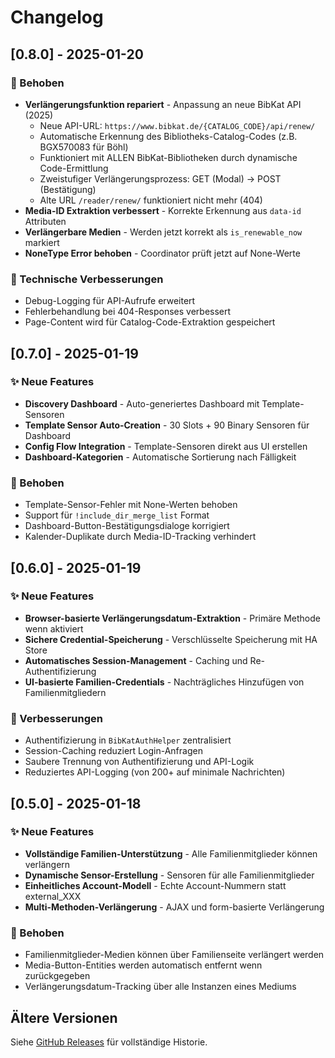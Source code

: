 # Changelog

## [0.8.0] - 2025-01-20

### 🐛 Behoben
- **Verlängerungsfunktion repariert** - Anpassung an neue BibKat API (2025)
  - Neue API-URL: `https://www.bibkat.de/{CATALOG_CODE}/api/renew/`
  - Automatische Erkennung des Bibliotheks-Catalog-Codes (z.B. BGX570083 für Böhl)
  - Funktioniert mit ALLEN BibKat-Bibliotheken durch dynamische Code-Ermittlung
  - Zweistufiger Verlängerungsprozess: GET (Modal) → POST (Bestätigung)
  - Alte URL `/reader/renew/` funktioniert nicht mehr (404)
- **Media-ID Extraktion verbessert** - Korrekte Erkennung aus `data-id` Attributen
- **Verlängerbare Medien** - Werden jetzt korrekt als `is_renewable_now` markiert
- **NoneType Error behoben** - Coordinator prüft jetzt auf None-Werte

### 🔧 Technische Verbesserungen
- Debug-Logging für API-Aufrufe erweitert
- Fehlerbehandlung bei 404-Responses verbessert
- Page-Content wird für Catalog-Code-Extraktion gespeichert

## [0.7.0] - 2025-01-19

### ✨ Neue Features
- **Discovery Dashboard** - Auto-generiertes Dashboard mit Template-Sensoren
- **Template Sensor Auto-Creation** - 30 Slots + 90 Binary Sensoren für Dashboard
- **Config Flow Integration** - Template-Sensoren direkt aus UI erstellen
- **Dashboard-Kategorien** - Automatische Sortierung nach Fälligkeit

### 🐛 Behoben
- Template-Sensor-Fehler mit None-Werten behoben
- Support für `!include_dir_merge_list` Format
- Dashboard-Button-Bestätigungsdialoge korrigiert
- Kalender-Duplikate durch Media-ID-Tracking verhindert

## [0.6.0] - 2025-01-19

### ✨ Neue Features
- **Browser-basierte Verlängerungsdatum-Extraktion** - Primäre Methode wenn aktiviert
- **Sichere Credential-Speicherung** - Verschlüsselte Speicherung mit HA Store
- **Automatisches Session-Management** - Caching und Re-Authentifizierung
- **UI-basierte Familien-Credentials** - Nachträgliches Hinzufügen von Familienmitgliedern

### 🔧 Verbesserungen
- Authentifizierung in `BibKatAuthHelper` zentralisiert
- Session-Caching reduziert Login-Anfragen
- Saubere Trennung von Authentifizierung und API-Logik
- Reduziertes API-Logging (von 200+ auf minimale Nachrichten)

## [0.5.0] - 2025-01-18

### ✨ Neue Features
- **Vollständige Familien-Unterstützung** - Alle Familienmitglieder können verlängern
- **Dynamische Sensor-Erstellung** - Sensoren für alle Familienmitglieder
- **Einheitliches Account-Modell** - Echte Account-Nummern statt external_XXX
- **Multi-Methoden-Verlängerung** - AJAX und form-basierte Verlängerung

### 🐛 Behoben
- Familienmitglieder-Medien können über Familienseite verlängert werden
- Media-Button-Entities werden automatisch entfernt wenn zurückgegeben
- Verlängerungsdatum-Tracking über alle Instanzen eines Mediums

## Ältere Versionen

Siehe [GitHub Releases](https://github.com/iluebbe/bibkat_ha_integration/releases) für vollständige Historie.